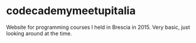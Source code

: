 # codecademymeetupitalia

Website for programming courses I held in Brescia in 2015. Very basic, just looking around at the time.
